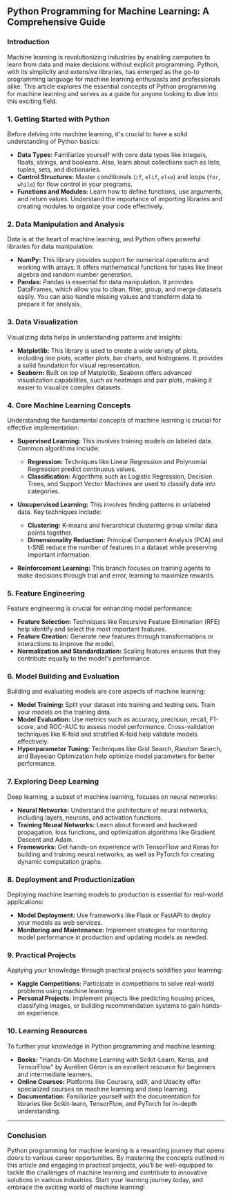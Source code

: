 ## Python Programming for Machine Learning: A Comprehensive Guide

### Introduction

Machine learning is revolutionizing industries by enabling computers to learn from data and make decisions without explicit programming. Python, with its simplicity and extensive libraries, has emerged as the go-to programming language for machine learning enthusiasts and professionals alike. This article explores the essential concepts of Python programming for machine learning and serves as a guide for anyone looking to dive into this exciting field.

### 1. Getting Started with Python

Before delving into machine learning, it's crucial to have a solid understanding of Python basics:

- **Data Types:** Familiarize yourself with core data types like integers, floats, strings, and booleans. Also, learn about collections such as lists, tuples, sets, and dictionaries.
- **Control Structures:** Master conditionals (`if`, `elif`, `else`) and loops (`for`, `while`) for flow control in your programs.
- **Functions and Modules:** Learn how to define functions, use arguments, and return values. Understand the importance of importing libraries and creating modules to organize your code effectively.

### 2. Data Manipulation and Analysis

Data is at the heart of machine learning, and Python offers powerful libraries for data manipulation:

- **NumPy:** This library provides support for numerical operations and working with arrays. It offers mathematical functions for tasks like linear algebra and random number generation.
- **Pandas:** Pandas is essential for data manipulation. It provides DataFrames, which allow you to clean, filter, group, and merge datasets easily. You can also handle missing values and transform data to prepare it for analysis.

### 3. Data Visualization

Visualizing data helps in understanding patterns and insights:

- **Matplotlib:** This library is used to create a wide variety of plots, including line plots, scatter plots, bar charts, and histograms. It provides a solid foundation for visual representation.
- **Seaborn:** Built on top of Matplotlib, Seaborn offers advanced visualization capabilities, such as heatmaps and pair plots, making it easier to visualize complex datasets.

### 4. Core Machine Learning Concepts

Understanding the fundamental concepts of machine learning is crucial for effective implementation:

- **Supervised Learning:** This involves training models on labeled data. Common algorithms include:
  - **Regression:** Techniques like Linear Regression and Polynomial Regression predict continuous values.
  - **Classification:** Algorithms such as Logistic Regression, Decision Trees, and Support Vector Machines are used to classify data into categories.
  
- **Unsupervised Learning:** This involves finding patterns in unlabeled data. Key techniques include:
  - **Clustering:** K-means and hierarchical clustering group similar data points together.
  - **Dimensionality Reduction:** Principal Component Analysis (PCA) and t-SNE reduce the number of features in a dataset while preserving important information.

- **Reinforcement Learning:** This branch focuses on training agents to make decisions through trial and error, learning to maximize rewards.

### 5. Feature Engineering

Feature engineering is crucial for enhancing model performance:

- **Feature Selection:** Techniques like Recursive Feature Elimination (RFE) help identify and select the most important features.
- **Feature Creation:** Generate new features through transformations or interactions to improve the model.
- **Normalization and Standardization:** Scaling features ensures that they contribute equally to the model's performance.

### 6. Model Building and Evaluation

Building and evaluating models are core aspects of machine learning:

- **Model Training:** Split your dataset into training and testing sets. Train your models on the training data.
- **Model Evaluation:** Use metrics such as accuracy, precision, recall, F1-score, and ROC-AUC to assess model performance. Cross-validation techniques like K-fold and stratified K-fold help validate models effectively.
- **Hyperparameter Tuning:** Techniques like Grid Search, Random Search, and Bayesian Optimization help optimize model parameters for better performance.

### 7. Exploring Deep Learning

Deep learning, a subset of machine learning, focuses on neural networks:

- **Neural Networks:** Understand the architecture of neural networks, including layers, neurons, and activation functions.
- **Training Neural Networks:** Learn about forward and backward propagation, loss functions, and optimization algorithms like Gradient Descent and Adam.
- **Frameworks:** Get hands-on experience with TensorFlow and Keras for building and training neural networks, as well as PyTorch for creating dynamic computation graphs.

### 8. Deployment and Productionization

Deploying machine learning models to production is essential for real-world applications:

- **Model Deployment:** Use frameworks like Flask or FastAPI to deploy your models as web services.
- **Monitoring and Maintenance:** Implement strategies for monitoring model performance in production and updating models as needed.

### 9. Practical Projects

Applying your knowledge through practical projects solidifies your learning:

- **Kaggle Competitions:** Participate in competitions to solve real-world problems using machine learning.
- **Personal Projects:** Implement projects like predicting housing prices, classifying images, or building recommendation systems to gain hands-on experience.

### 10. Learning Resources

To further your knowledge in Python programming and machine learning:

- **Books:** "Hands-On Machine Learning with Scikit-Learn, Keras, and TensorFlow" by Aurélien Géron is an excellent resource for beginners and intermediate learners.
- **Online Courses:** Platforms like Coursera, edX, and Udacity offer specialized courses on machine learning and deep learning.
- **Documentation:** Familiarize yourself with the documentation for libraries like Scikit-learn, TensorFlow, and PyTorch for in-depth understanding.

---
### Conclusion

Python programming for machine learning is a rewarding journey that opens doors to various career opportunities. By mastering the concepts outlined in this article and engaging in practical projects, you’ll be well-equipped to tackle the challenges of machine learning and contribute to innovative solutions in various industries. Start your learning journey today, and embrace the exciting world of machine learning!

